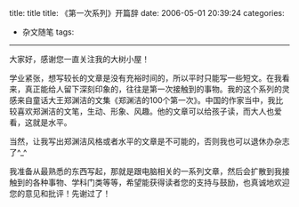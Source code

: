 
title: title
title: 《第一次系列》开篇辞
date: 2006-05-01 20:39:24
categories:
- 杂文随笔
tags: 
 
---


大家好，感谢您一直关注我的大树小屋！

学业紧张，想写较长的文章是没有充裕时间的，所以平时只能写一些短文。在我看来，真正能给人留下深刻印象的，往往是第一次接触到的事物。我的这个系列的灵感来自童话大王郑渊洁的文集《郑渊洁的100个第一次》。中国的作家当中，我比较喜欢郑渊洁的文笔，生动、形象、风趣。他的文章可以给孩子读，而大人也爱看，这就是水平。

当然，让我写出郑渊洁风格或者水平的文章是不可能的，否则我也可以退休办杂志了^\_^

我准备从最熟悉的东西写起，那就是跟电脑相关的一系列文章，然后会扩散到我接触到的各种事物、学科门类等等，希望能获得读者您的支持与鼓励，也真诚地欢迎您的意见和批评！先谢过了！
